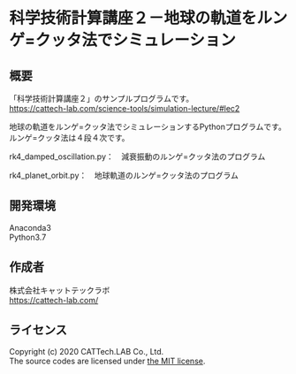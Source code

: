 # 科学技術計算講座２－地球の軌道をルンゲ=クッタ法でシミュレーション
## 概要
「科学技術計算講座２」のサンプルプログラムです。  
https://cattech-lab.com/science-tools/simulation-lecture/#lec2

地球の軌道をルンゲ=クッタ法でシミュレーションするPythonプログラムです。  
ルンゲ=クッタ法は４段４次です。

rk4_damped_oscillation.py：　減衰振動のルンゲ=クッタ法のプログラム

rk4_planet_orbit.py：　地球軌道のルンゲ=クッタ法のプログラム

## 開発環境
Anaconda3  
Python3.7

## 作成者
株式会社キャットテックラボ  
https://cattech-lab.com/

## ライセンス
Copyright (c) 2020 CATTech.LAB Co., Ltd.  
The source codes are licensed under [the MIT license](https://opensource.org/licenses/MIT).
